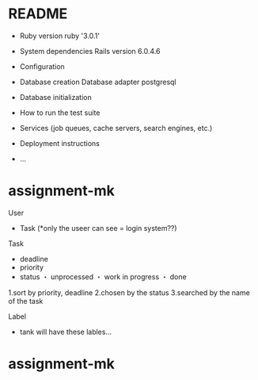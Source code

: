 # README



* Ruby version
ruby '3.0.1'
* System dependencies
Rails version             6.0.4.6
* Configuration

* Database creation
Database adapter          postgresql
* Database initialization

* How to run the test suite

* Services (job queues, cache servers, search engines, etc.)

* Deployment instructions

* ...
# assignment-mk
User 
- Task (*only the useer can see = login system??)

Task

- deadline
- priority
- status 
・ unprocessed
・ work in progress
・ done

1.sort by priority, deadline
2.chosen by the status
3.searched by  the name of the task

Label
- tank will have these lables...



# assignment-mk
